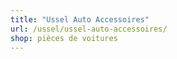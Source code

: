 ```yaml
---
title: "Ussel Auto Accessoires"
url: /ussel/ussel-auto-accessoires/
shop: pièces de voitures
---
```

